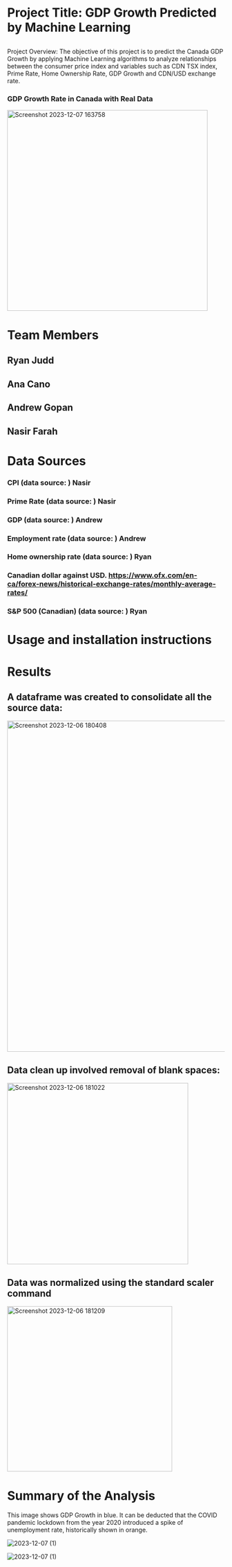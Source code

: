 # Project Title: GDP Growth Predicted by Machine Learning 
## 
Project Overview: The objective of this project is to predict the Canada GDP Growth by applying Machine Learning algorithms to analyze relationships between the consumer price index and variables such as CDN TSX index, Prime Rate, Home Ownership Rate, GDP Growth and CDN/USD exchange rate.

### GDP Growth Rate in Canada with Real Data
<img width="464" alt="Screenshot 2023-12-07 163758" src="https://github.com/ahcano/Project_2_machine_learning/assets/141194281/3bfd76be-f676-47da-9fb5-7de44285de76">


# Team Members
## Ryan Judd
## Ana Cano
## Andrew Gopan
## Nasir Farah

# Data Sources
### CPI (data source:  ) Nasir
### Prime Rate (data source: ) Nasir
### GDP (data source: ) Andrew
### Employment rate (data source: ) Andrew
### Home ownership rate (data source: ) Ryan
### Canadian dollar against USD. https://www.ofx.com/en-ca/forex-news/historical-exchange-rates/monthly-average-rates/ 
### S&P 500 (Canadian) (data source: ) Ryan

# Usage and installation instructions

# Results
## A dataframe was created to consolidate all the source data:
<img width="765" alt="Screenshot 2023-12-06 180408" src="https://github.com/ahcano/Project_2_machine_learning/assets/141194281/102c12e8-f6dc-4cfa-ab1e-2d7608c04a7c">

## Data clean up involved removal of blank spaces:
<img width="419" alt="Screenshot 2023-12-06 181022" src="https://github.com/ahcano/Project_2_machine_learning/assets/141194281/463306da-6a26-4048-adeb-aa95f692d7c6">

## Data was normalized using the standard scaler command
<img width="382" alt="Screenshot 2023-12-06 181209" src="https://github.com/ahcano/Project_2_machine_learning/assets/141194281/845d165f-6e3a-4e1b-938e-8b79e0b120ac">


# Summary of the Analysis

This image shows GDP Growth in blue. It can be deducted that the COVID pandemic lockdown from the year 2020 introduced a spike of unemployment rate, historically shown in orange.

![2023-12-07 (1)](https://github.com/ahcano/Project_2_machine_learning/assets/141194281/618339a1-3975-460e-932e-a22258b2f498)

![2023-12-07 (1)](https://github.com/ahcano/Project_2_machine_learning/assets/141194281/bc03be02-6b7e-4ed9-a5cd-b364209d8f8e)
